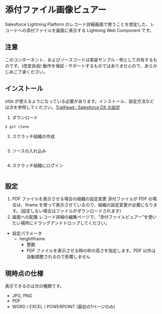 # 添付ファイル画像ビュアー
Salesforce Lightning Platform のレコード詳細画面で使うことを想定した、レコードへの添付ファイルを画面に表示する Lightning Web Component です。
## 注意
このコンポーネント、およびソースコードは実装サンプル・例として共有するものです。(改変自由) 動作を保証・サポートするものではありませんので、あらかじめご了承ください。
## インストール
sfdx が使えるようになっている必要があります。インストール、設定方法などは次を参照してください。[Trailhead : Salesforce DX の設定](https://trailhead.salesforce.com/ja/content/learn/modules/sfdx_app_dev/sfdx_app_dev_setup_dx)

1. ダウンロード
```
$ git clone
```
2. スクラッチ組織の作成
```

```
3. ソースの入れ込み
```

```
4. スクラッチ組織にログイン
```

```

## 設定
1. PDF ファイルを表示させる場合の組織の設定変更
添付ファイルが PDF の場合は、iframe を使って表示させているので、組織の設定変更が必要になります。(設定しない場合はファイルがダウンロードされます)
2. 画面への配置
レコード詳細の編集ページで、“添付ファイルビュアー”を使いたい場所にドラッグアンドドロップしてください。
* 設定パラメータ
  * heightIframe
    * 整数
    * PDF ファイルを表示させる時の枠の高さを指定します。PDF 以外は自動調整されるので影響しません

## 現時点の仕様
表示できるのは次の種類です。
* JPG, PNG
* PDF
* WORD / EXCEL / POWERPOINT (最初の1ページのみ)